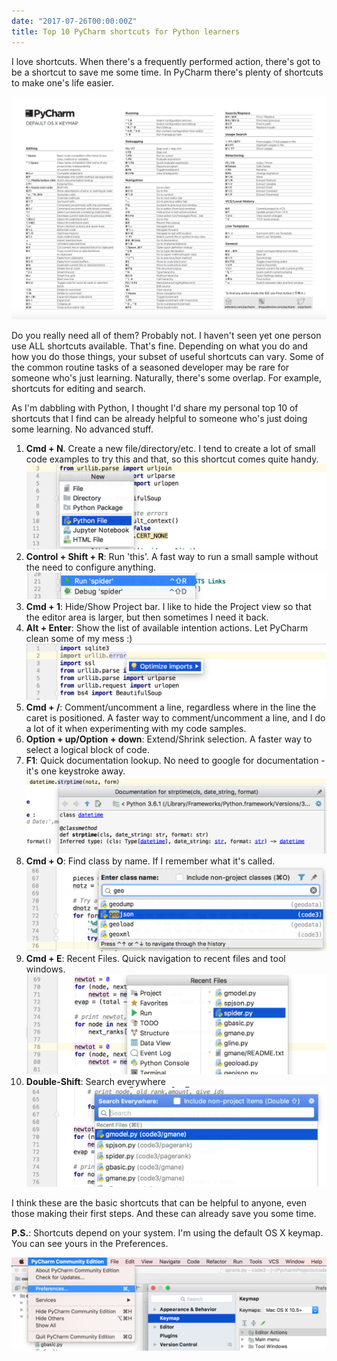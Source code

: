 ```yaml
---
date: "2017-07-26T00:00:00Z"
title: Top 10 PyCharm shortcuts for Python learners
---
```


I love shortcuts. When there's a frequently performed action, there's got to be a shortcut to save me some time. In PyCharm there's plenty of shortcuts to make one's life easier.  

![keymap](/images/p02-shortcuts.png)

Do you really need all of them? Probably not. I haven't seen yet one person use ALL shortcuts available. 
That's fine. Depending on what you do and how you do those things, your subset of useful shortcuts can vary. 
Some of the common routine tasks of a seasoned developer may be rare for someone who's just learning. Naturally, there's some overlap.
For example, shortcuts for editing and search.  

As I'm dabbling with Python, I thought I'd share my personal top 10 of shortcuts that I find can be already helpful to
someone who's just doing some learning. No advanced stuff.  

1. **Cmd + N**. Create a new file/directory/etc. I tend to create a lot of small code examples to try this and that, so this 
shortcut comes quite handy. 
![Cmd + N](/images/p02-createNew.png)
2. **Control + Shift + R**: Run 'this'. A fast way to run a small sample without the need to configure anything.
![Control + Shift + R](/images/p02-runThis.png)
3. **Cmd + 1**: Hide/Show Project bar. I like to hide the Project view so that the editor area is larger, but then sometimes I need it back.
4. **Alt + Enter**: Show the list of available intention actions. Let PyCharm clean some of my mess :)
![Alt + Enter](/images/p02-intentionActions.png)
5. **Cmd + /**: Comment/uncomment a line, regardless where in the line the caret is positioned. A faster way to comment/uncomment a line, and I do a lot of it when experimenting with my code samples.
6. **Option + up/Option + down**: Extend/Shrink selection. A faster way to select a logical block of code.
7. **F1**: Quick documentation lookup. No need to google for documentation - it's one keystroke away. 
![F1](/images/p02-f1-documentation.png)
8. **Cmd + O**: Find class by name. If I remember what it's called.  
![Cmd + O](/images/p02-cmd-o.png)
9. **Cmd + E**: Recent Files. Quick navigation to recent files and tool windows.
![Cmd + E](/images/p02-recent-files.png)
10. **Double-Shift**: Search everywhere
![Double-Shift](/images/p02-search-everywhere.png)  

I think these are the basic shortcuts that can be helpful to anyone, even those making their first steps. And these can already save you some time. 

**P.S.**: Shortcuts depend on your system. I'm using the default OS X keymap. You can see yours in the Preferences.
 
![Preferences](/images/p02-keymap.png)

  
